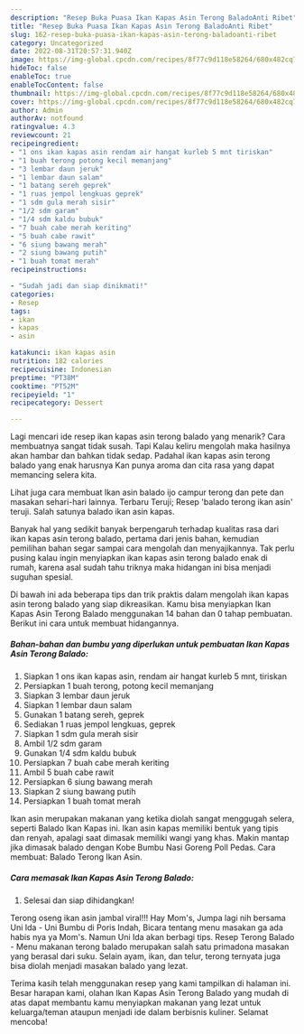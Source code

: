 ```yaml
---
description: "Resep Buka Puasa Ikan Kapas Asin Terong BaladoAnti Ribet"
title: "Resep Buka Puasa Ikan Kapas Asin Terong BaladoAnti Ribet"
slug: 162-resep-buka-puasa-ikan-kapas-asin-terong-baladoanti-ribet
category: Uncategorized
date: 2022-08-31T20:57:31.940Z
image: https://img-global.cpcdn.com/recipes/8f77c9d118e58264/680x482cq70/ikan-kapas-asin-terong-balado-foto-resep-utama.jpg
hideToc: false
enableToc: true
enableTocContent: false
thumbnail: https://img-global.cpcdn.com/recipes/8f77c9d118e58264/680x482cq70/ikan-kapas-asin-terong-balado-foto-resep-utama.jpg
cover: https://img-global.cpcdn.com/recipes/8f77c9d118e58264/680x482cq70/ikan-kapas-asin-terong-balado-foto-resep-utama.jpg
author: Admin
authorAv: notfound
ratingvalue: 4.3
reviewcount: 21
recipeingredient:
- "1 ons ikan kapas asin rendam air hangat kurleb 5 mnt tiriskan"
- "1 buah terong potong kecil memanjang"
- "3 lembar daun jeruk"
- "1 lembar daun salam"
- "1 batang sereh geprek"
- "1 ruas jempol lengkuas geprek"
- "1 sdm gula merah sisir"
- "1/2 sdm garam"
- "1/4 sdm kaldu bubuk"
- "7 buah cabe merah keriting"
- "5 buah cabe rawit"
- "6 siung bawang merah"
- "2 siung bawang putih"
- "1 buah tomat merah"
recipeinstructions:

- "Sudah jadi dan siap dinikmati!"
categories:
- Resep
tags:
- ikan
- kapas
- asin

katakunci: ikan kapas asin 
nutrition: 182 calories
recipecuisine: Indonesian
preptime: "PT38M"
cooktime: "PT52M"
recipeyield: "1"
recipecategory: Dessert

---
```



Lagi mencari ide resep ikan kapas asin terong balado yang menarik? Cara membuatnya sangat tidak susah. Tapi Kalau keliru mengolah maka hasilnya akan hambar dan bahkan tidak sedap. Padahal ikan kapas asin terong balado yang enak harusnya Kan punya aroma dan cita rasa yang dapat memancing selera kita.


Lihat juga cara membuat Ikan asin balado ijo campur terong dan pete dan masakan sehari-hari lainnya. Terbaru Teruji; Resep &#39;balado terong ikan asin&#39; teruji. Salah satunya balado ikan asin kapas.

Banyak hal yang sedikit banyak berpengaruh terhadap kualitas rasa dari ikan kapas asin terong balado, pertama dari jenis bahan, kemudian pemilihan bahan segar sampai cara mengolah dan menyajikannya. Tak perlu pusing kalau ingin menyiapkan ikan kapas asin terong balado enak di rumah, karena asal sudah tahu triknya maka hidangan ini bisa menjadi suguhan spesial.


Di bawah ini ada beberapa tips dan trik praktis dalam mengolah ikan kapas asin terong balado yang siap dikreasikan. Kamu bisa menyiapkan Ikan Kapas Asin Terong Balado menggunakan 14 bahan dan 0 tahap pembuatan. Berikut ini cara untuk membuat hidangannya.

<!--inarticleads1-->

##### Bahan-bahan dan bumbu yang diperlukan untuk pembuatan Ikan Kapas Asin Terong Balado:

1. Siapkan 1 ons ikan kapas asin, rendam air hangat kurleb 5 mnt, tiriskan
1. Persiapkan 1 buah terong, potong kecil memanjang
1. Siapkan 3 lembar daun jeruk
1. Siapkan 1 lembar daun salam
1. Gunakan 1 batang sereh, geprek
1. Sediakan 1 ruas jempol lengkuas, geprek
1. Siapkan 1 sdm gula merah sisir
1. Ambil 1/2 sdm garam
1. Gunakan 1/4 sdm kaldu bubuk
1. Persiapkan 7 buah cabe merah keriting
1. Ambil 5 buah cabe rawit
1. Persiapkan 6 siung bawang merah
1. Siapkan 2 siung bawang putih
1. Persiapkan 1 buah tomat merah


Ikan asin merupakan makanan yang ketika diolah sangat menggugah selera, seperti Balado Ikan Kapas ini. Ikan asin kapas memiliki bentuk yang tipis dan renyah, apalagi saat dimasak memiliki wangi yang khas. Makin mantap jika dimasak balado dengan Kobe Bumbu Nasi Goreng Poll Pedas. Cara membuat: Balado Terong Ikan Asin. 

<!--inarticleads2-->

##### Cara memasak Ikan Kapas Asin Terong Balado:


1. Selesai dan siap dihidangkan!

Terong oseng ikan asin jambal viral!!! Hay Mom&#39;s, Jumpa lagi nih bersama Uni Ida - Uni Bumbu di Poris Indah, Bicara tentang menu masakan ga ada habis nya ya Mom&#39;s. Namun Uni Ida akan berbagi tips. Resep Terong Balado - Menu makanan terong balado merupakan salah satu primadona masakan yang berasal dari suku. Selain ayam, ikan, dan telur, terong ternyata juga bisa diolah menjadi masakan balado yang lezat. 

Terima kasih telah menggunakan resep yang kami tampilkan di halaman ini. Besar harapan kami, olahan Ikan Kapas Asin Terong Balado yang mudah di atas dapat membantu kamu menyiapkan makanan yang lezat untuk keluarga/teman ataupun menjadi ide dalam berbisnis kuliner. Selamat mencoba!
